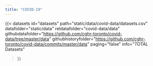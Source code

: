 ```yaml
---
title: "COVID-19"
---
```


{{< datasets 
    id="datasets" 
    path="static/data/covid-data/datasets.csv" 
    datafolder="static/data" 
    reldatafolder="covid-data/data"
    githubdatafolder="https://github.com/cghr-toronto/covid-data/tree/master/data" 
    githubhistoryfolder="https://github.com/cghr-toronto/covid-data/commits/master/data"
    paging="false"
    info="_TOTAL_ Datasets" 
>}}

